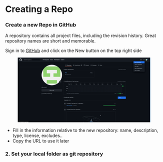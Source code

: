 # Creating a Repo

### Create a new Repo in GitHub

A repository contains all project files, including the revision history. Great repository names are short and memorable.

Sign in to [GitHub](https://github.com) and click on the New button on the top right side

<figure><img src="../.gitbook/assets/image (1).png" alt=""><figcaption></figcaption></figure>

* Fill in the information relative to the new repository: name, description, type, license, excludes..
* Copy the URL to use it later

### 2. Set your local folder as git repository

####
